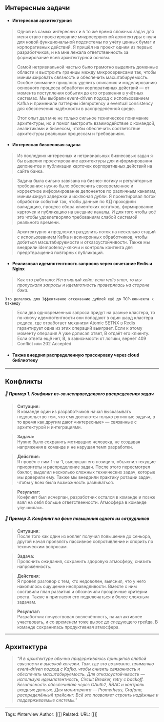 
## **Интересные задачи**

- #### **Интересная архитектурная**
> Одной из самых интересных и в то же время сложных задач для меня стало проектирование микросервисной архитектуры с нуля для новой функциональной подсистемы по учёту ценных бумаг и корпоративных действий. Я пришёл на проект одним из первых разработчиков, и на мне лежала ответственность за формирование всей архитектурной основы.
> 
> Самой нетривиальной частью было грамотно выделить доменные области и выстроить границы между микросервисами так, чтобы минимизировать связность и обеспечить масштабируемость. Особое внимание пришлось уделить описанию и моделированию основного процесса обработки корпоративных действий — от момента поступления события до его отражения в учётных системах. Мы выбрали event-driven подход с использованием Kafka и применили паттерны idempotency и eventual consistency для обеспечения надёжности в распределённой среде.
> 
> Этот опыт дал мне не только сильное техническое понимание архитектуры, но и помог выстроить взаимодействие с командой, аналитиками и бизнесом, чтобы обеспечить соответствие архитектуры реальным процессам и требованиям.

- #### **Интересная бизнесовая задача**
> Из последних интересных и нетривиальных бизнесовых задач я бы выделил проектирование архитектуры для информирования депонентов и публикации карточек корпоративных действий на сайте банка.

> Задача была сильно завязана на бизнес-логику и регуляторные требования: нужно было обеспечить своевременное и корректное информирование депонентов по различным каналам, минимизируя задержки и исключая дубли. Я проектировал поток обработки событий так, чтобы данные по КД проходили валидацию, процесс сбора клиентских остатков, формирование карточек и публикацию на внешние каналы. И для того чтобы всё это чтобы удовлетворяло требованиям слабой системой реального времени.

> Архитектурно я предложил разделить поток на несколько стадий с использованием Kafka и асинхронных обработчиков, чтобы добиться масштабируемости и отказоустойчивости. Также мы внедрили idempotency-ключи и контроль контента для предотвращения повторных публикаций.

- #### Реализовал идемпотентность запросов через сочетание Redis и Nginx
> Как это работало: *Негативный кейс: если redis упал, то мы пропускали запросы и идемпотность проверялась на стороне бэка*.

`Это делалось для Эффективное отсеивание дублей ещё до TCP‑коннекта к бэкенду`

> Если два одновременных запроса придут на разные кластера, то по ключу идемпотентности они попадают в один шард кластера редиса, где отработает механизм Atomic SETNX в Redis гарантирует одна из этих операций выиграет. Если к этому моменту операция A уже дописал ответ, B отдаёт его клиенту. Если ответа ещё нет, B, в зависимости от логики, вернёт 409 Conflict или 202 Accepted

- #### Также внедрил распределенную трассировку через cloud библиотеку
---
## **Конфликты**
##### 💬 Пример 1. **Конфликт из-за несправедливого распределения задач**

> **Ситуация:**  
> В команде один из разработчиков начал высказывать недовольство тем, что ему достаются только рутинные задачи, в то время как другим дают «интересные» — связанные с архитектурой и интеграциями.

> **Задача:**  
> Нужно было сохранить мотивацию человека, не создавая напряжения в команде и не нарушая темп разработки.

> **Действия:**  
> Я провёл с ним 1-на-1, выслушал его позицию, объяснил текущие приоритеты и распределение задач. После этого пересмотрел бэклог, выделил несколько сложных технических задач, которые мы доверили ему. Также мы внедрили практику ротации задач, чтобы у всех была возможность развиваться.

> **Результат:**  
> Конфликт был исчерпан, разработчик остался в команде и позже взял на себя больше ответственности. Атмосфера в команде улучшилась.

##### 💬 Пример 3. **Конфликт на фоне повышения одного из сотрудников**

> **Ситуация:**  
> После того как один из коллег получил повышение до сеньора, другой начал проявлять пассивное сопротивление и спорить по техническим вопросам.

> **Задача:**  
> Прояснить ожидания, сохранить здоровую атмосферу, снизить напряжённость.

> **Действия:**  
> Я провёл разговор с тем, кто недоволен, выяснил, что у него накопилось ощущение несправедливости. Вместе с ним составили план развития и обозначили прозрачные критерии роста. Также я пригласил его подключаться к более сложным задачам.

> **Результат:**  
> Разработчик почувствовал вовлечённость, начал активнее участвовать, и со временем тоже вырос до следующего грейда. В команде сохранилась продуктивная атмосфера.

---
##  **Архитектура**

> _"Я в архитектуре обычно придерживаюсь принципов слабой связности и высокой когезии. Там, где это возможно, применяю event-driven подход с Kafka, чтобы снизить связанность и обеспечить масштабируемость. Для отказоустойчивости — использую идемпотентность, Circuit Breaker, retry с backoff. Безопасность обеспечиваю через OAuth2, RBAC и контроль входных данных. Для мониторинга — Prometheus, Grafana, распределённый трейсинг. Всё это позволяет строить надёжные и поддерживаемые системы."_

---
Tags: #interview
Author: [[]]
Related: 
URL: [[]]